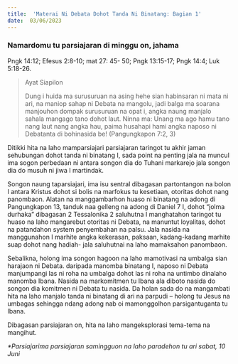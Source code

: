 ```yaml
---
title:  'Materai Ni Debata Dohot Tanda Ni Binatang: Bagian 1'
date:  03/06/2023
---
```


### Namardomu tu parsiajaran di minggu on, jahama
Pngk 14:12; Efesus 2:8-10; mat 27: 45- 50; Pngk 13:15-17; Pngk 14:4; Luk 5:18-26.

> <p>Ayat Siapilon</p>
> Dung i huida ma surusuruan na asing hehe sian habinsaran ni mata ni ari, na maniop sahap ni Debata na mangolu, jadi balga ma soarana manjouhon dompak surusuruan na opat i, angka naung manjalo sahala mangago tano dohot laut. Ninna ma: Unang ma ago hamu tano nang laut nang angka hau, paima husahapi hami angka naposo ni Debatanta di bohinasida be!  (Pangungkapon 7:2, 3)

Ditikki hita na laho  mamparsiajari parsiajaran taringot tu akhir jaman sehubungan dohot  tanda ni binatang  I,  sada  point na penting  jala na muncul ima sogon perbedaan ni antara  songon dia do Tuhani markarejo jala songon dia do musuh ni jiwa I martindak.

Songon naung  taparsiajari, ima isu sentral dibagasan partontangon na bolon I antara Kristus dohot si bolis na marfokus tu kesetiaan, otoritas dohot  nang  panombaon. Alatan  na manggambarhon huaso ni  binatang na adong di Pangungkapon 13, tanduk naa gelleng na adong  di Daniel 7 I, dohot “jolma durhaka” dibagasan 2 Tessalonika 2 saluhutna I manghatahon taringot tu huaso na laho mangarebut  otoritas ni Debata, na manuntut loyalitas, dohot  na patandahon system  penyembahan na palsu. Jala nasida  na manggunahon I marhite angka kekerasan, paksaan, kadang-kadang  marhite suap dohot  nang  hadiah- jala saluhutnai na laho mamaksahon  panombaon.

Sebalikna, holong  ima songon hagoon na laho mamotivasi na umbalga sian harajaon ni Debata. daripada  manomba binatang I, naposo ni Debata manjumpangi  las ni roha na umbalga dohot  las ni roha na untimbo dinalaho  manomba  Ibana. Nasida  na markomitmen tu Ibana ala diboto nasida do songon dia komitmen ni Debata tu nasida. Da holan sada do na mangambati hita na laho manjalo tanda ni binatang di ari na parpudi – holong  tu Jesus  na umbagas  sehingga  ndang  adong  nab oi  mamonggolhon parsigantuganta tu Ibana.

Dibagasan parsiajaran on, hita na laho mangeksplorasi tema-tema na mangihut.

_*Parsiajarima parsiajaran samingguon na laho paradehon tu ari sabat, 10 Juni_